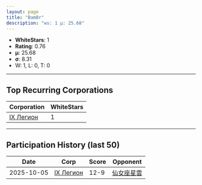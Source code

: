 ```yaml
---
layout: page
title: "BamBr"
description: "ws: 1 μ: 25.68"
---
```

- **WhiteStars**: 1
- **Rating**: 0.76
- **μ**: 25.68  
- **σ**: 8.31
- W: 1, L: 0, T: 0

---

## Top Recurring Corporations

| Corporation | WhiteStars |
| --- | --- |
| [IX Легион](https://ws.tsl.rocks/corp/1621eab3bcc1ebffe496faadcde81cd31c503b2ac667ef88fbf2d64ea1f9908b/) | 1 |

---

## Participation History (last 50)

| Date | Corp | Score | Opponent |
| --- | --- | --- | --- |
| 2025-10-05 | [IX Легион](https://ws.tsl.rocks/corp/1621eab3bcc1ebffe496faadcde81cd31c503b2ac667ef88fbf2d64ea1f9908b/) | 12-9 | [仙女座星雲](https://ws.tsl.rocks/corp/e8532ebca58cb402f027fdb3db24507799f38a7123ef124fae8ab7591dac77bd/) |